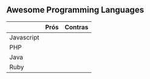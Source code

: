 
## Awesome Programming Languages

|            | Prós | Contras |
|------------|------|---------|
| Javascript |      |         |
| PHP        |      |         |
| Java       |      |         |
| Ruby       |      |         |

